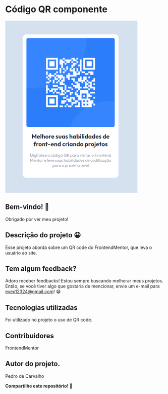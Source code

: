 # Código QR componente

![Visualização do design para o desafio de codificação de componentes de código QR](./capa-do-projeto.png)

## Bem-vindo! 👋
Obrigado por ver meu projeto!

## Descrição do projeto 😀
Esse projeto aborda sobre um QR code do FrontendMentor, que leva o usuário ao site.

## Tem algum feedback?
Adoro receber feedbacks! Estou sempre buscando melhorar meus projetos. Então, se você tiver algo que gostaria de mencionar, envie um e-mail para evex12324@gmail.com! 😁

## Tecnologias utilizadas
Foi utilizado no projeto o uso de QR code.

## Contribuidores
FrontendMentor

## Autor do projeto.
Pedro de Carvalho

**Compartilhe este repositório!** 🚀
